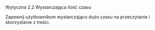 Wytyczna 2.2 Wystarczająca ilość czasu

Zapewnij użytkownikom wystarczająco dużo czasu na przeczytanie i skorzystanie z treści.
